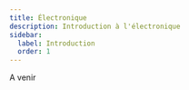 ```yaml
---
title: Électronique
description: Introduction à l'électronique
sidebar:
  label: Introduction
  order: 1
---
```


A venir